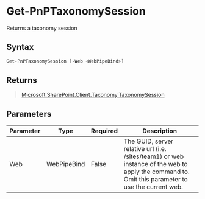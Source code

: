 # Get-PnPTaxonomySession
Returns a taxonomy session
## Syntax
```powershell
Get-PnPTaxonomySession [-Web <WebPipeBind>]
```


## Returns
>[Microsoft.SharePoint.Client.Taxonomy.TaxonomySession](https://msdn.microsoft.com/en-us/library/microsoft.sharepoint.client.taxonomy.taxonomysession.aspx)

## Parameters
Parameter|Type|Required|Description
---------|----|--------|-----------
|Web|WebPipeBind|False|The GUID, server relative url (i.e. /sites/team1) or web instance of the web to apply the command to. Omit this parameter to use the current web.|
